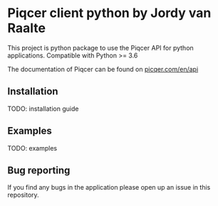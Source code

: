 Piqcer client python by Jordy van Raalte
==========

This project is python package to use the Piqcer API for python applications. Compatible with Python >= 3.6

The documentation of Piqcer can be found on [picqer.com/en/api](https://picqer.com/en/api)

## Installation
TODO: installation guide

## Examples
TODO: examples


## Bug reporting
If you find any bugs in the application please open up an issue in this repository.
